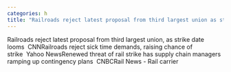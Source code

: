 ```yaml
---
categories: h
title: "Railroads reject latest proposal from third largest union as strike date looms  CNN"
---
```

Railroads reject latest proposal from third largest union, as strike date looms&nbsp;&nbsp;CNNRailroads reject sick time demands, raising chance of strike&nbsp;&nbsp;Yahoo NewsRenewed threat of rail strike has supply chain managers ramping up contingency plans&nbsp;&nbsp;CNBCRail News - Rail carrier